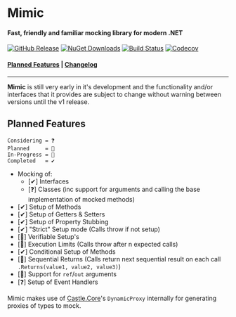 # Mimic

#### Fast, friendly and familiar mocking library for modern .NET

[![GitHub Release][gh-release-badge]][gh-release]
[![NuGet Downloads][nuget-downloads-badge]][nuget-downloads]
[![Build Status][gh-actions-badge]][gh-actions]
[![Codecov][codecov-badge]][codecov]

#### [Planned Features](#planned-features) | [Changelog][changelog]

---

**Mimic** is still very early in it's development and the functionality and/or interfaces that it provides are subject to change without warning between versions until the v1 release.

## Planned Features

```
Considering = ❓
Planned     = 📅
In-Progress = 🚧
Completed   = ✔
```

-   Mocking of:
    -   [✔] Interfaces
    -   [❓] Classes (inc support for arguments and calling the base implementation of mocked methods)
-   [✔] Setup of Methods
-   [✔] Setup of Getters & Setters
-   [✔] Setup of Property Stubbing
-   [✔] "Strict" Setup mode (Calls throw if not setup)
-   [🚧] Verifiable Setup's
-   [📅] Execution Limits (Calls throw after n expected calls)
-   [✔] Conditional Setup of Methods
-   [📅] Sequential Returns (Calls return next sequential result on each call `.Returns(value1, value2, value3)`)
-   [📅] Support for `ref`/`out` arguments
-   [❓] Setup of Event Handlers

Mimic makes use of [Castle.Core](https://www.castleproject.org/projects/dynamicproxy)'s `DynamicProxy` internally for generating proxies of types to mock.

<!-- Badges -->
[gh-release-badge]: https://img.shields.io/github/v/release/DrBarnabus/Mimic?color=g&style=for-the-badge
[gh-release]: https://github.com/DrBarnabus/Mimic/releases/latest
[nuget-downloads-badge]: https://img.shields.io/nuget/dt/Mimic?color=g&logo=nuget&style=for-the-badge
[nuget-downloads]: https://www.nuget.org/packages/Mimic
[gh-actions-badge]: https://img.shields.io/github/actions/workflow/status/DrBarnabus/Mimic/ci.yml?logo=github&branch=main&style=for-the-badge
[gh-actions]: https://github.com/DrBarnabus/Mimic/actions/workflows/ci.yml
[codecov-badge]: https://img.shields.io/codecov/c/github/DrBarnabus/Mimic?token=znImUftZNI&style=for-the-badge&logo=codecov&logoColor=white
[codecov]: https://codecov.io/gh/DrBarnabus/Mimic

<!-- Links -->
[changelog]: https://github.com/DrBarnabus/Mimic/blob/main/CHANGELOG.md
